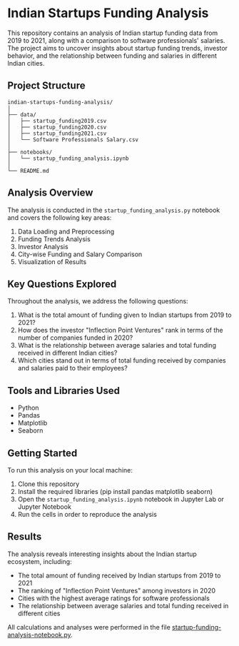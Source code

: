 # Indian Startups Funding Analysis

This repository contains an analysis of Indian startup funding data from 2019 to 2021, along with a comparison to software professionals' salaries. The project aims to uncover insights about startup funding trends, investor behavior, and the relationship between funding and salaries in different Indian cities.

## Project Structure

```
indian-startups-funding-analysis/
│
├── data/
│   ├── startup_funding2019.csv
│   ├── startup_funding2020.csv
│   ├── startup_funding2021.csv
│   └── Software Professionals Salary.csv
│
├── notebooks/
│   └── startup_funding_analysis.ipynb
│
└── README.md
```

## Analysis Overview

The analysis is conducted in the `startup_funding_analysis.py` notebook and covers the following key areas:

1. Data Loading and Preprocessing
2. Funding Trends Analysis
3. Investor Analysis
4. City-wise Funding and Salary Comparison
5. Visualization of Results

## Key Questions Explored

Throughout the analysis, we address the following questions:

1. What is the total amount of funding given to Indian startups from 2019 to 2021?
2. How does the investor "Inflection Point Ventures" rank in terms of the number of companies funded in 2020?
3. What is the relationship between average salaries and total funding received in different Indian cities?
4. Which cities stand out in terms of total funding received by companies and salaries paid to their employees?

## Tools and Libraries Used

- Python
- Pandas
- Matplotlib
- Seaborn

## Getting Started

To run this analysis on your local machine:

1. Clone this repository
2. Install the required libraries (pip install pandas matplotlib seaborn)
3. Open the `startup_funding_analysis.ipynb` notebook in Jupyter Lab or Jupyter Notebook
4. Run the cells in order to reproduce the analysis

## Results

The analysis reveals interesting insights about the Indian startup ecosystem, including:

- The total amount of funding received by Indian startups from 2019 to 2021
- The ranking of "Inflection Point Ventures" among investors in 2020
- Cities with the highest average ratings for software professionals
- The relationship between average salaries and total funding received in different cities

All calculations and analyses were performed in the file [startup-funding-analysis-notebook.py](/notebooks/startup-funding-analysis-notebook.py).
